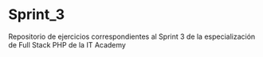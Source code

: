 # Sprint_3
Repositorio de ejercicios correspondientes al Sprint 3 de la especialización de Full Stack PHP de la IT Academy
